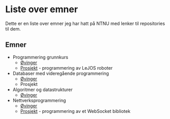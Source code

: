 # Liste over emner
Dette er en liste over emner jeg har hatt på NTNU med lenker til repositories til dem.

## Emner
- Programmering grunnkurs
  - [Øvinger](https://github.com/Knutakir/ProgrammeringsOvinger1kl)
  - [Prosjekt](https://github.com/Knutakir/Legoboys-15) - programmering av LeJOS roboter
- Databaser med videregående programmering
  - [Øvinger](https://github.com/Knutakir/Databaser-med-videregaaende-programmering)
  - Prosjekt
- Algoritmer og datastrukturer
  - [Øvinger](https://github.com/Knutakir/Algoritmer_og_datastrukturer)
- Nettverksprogrammering
  - [Øvinger](https://github.com/Knutakir/Nettverksprogrammering)
  - [Prosjekt](https://github.com/ingunnsund/Python-WebSocket) - programmering av et WebSocket bibliotek
